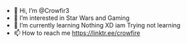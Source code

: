 - 👋 Hi, I’m @Crowfir3
- 👀 I’m interested in Star Wars and Gaming
- 🌱 I’m currently learning Nothing XD iam Trying not learning
- 📫 How to reach me https://linktr.ee/crowfire

<!---
Crowfir3/Crowfir3 is a ✨ special ✨ repository because its `README.md` (this file) appears on your GitHub profile.
You can click the Preview link to take a look at your changes.
--->
